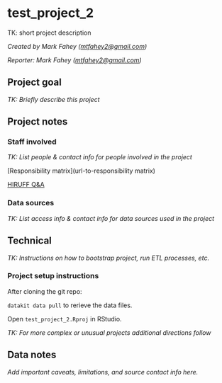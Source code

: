 # test_project_2

TK: short project description

*Created by Mark Fahey (<mtfahey2@gmail.com>)*

*Reporter: Mark Fahey (<mtfahey2@gmail.com>)*

## Project goal

*TK: Briefly describe this project*

## Project notes

### Staff involved

*TK: List people & contact info for people involved in the project*

[Responsibility matrix](url-to-responsibility matrix)

[HIRUFF Q&A](url-to-hiruff)

### Data sources

*TK: List access info & contact info for data sources used in the project*

## Technical

*TK: Instructions on how to bootstrap project, run ETL processes, etc.*

### Project setup instructions

After cloning the git repo:

`datakit data pull` to rerieve the data files.

Open `test_project_2.Rproj` in RStudio.

*TK: For more complex or unusual projects additional directions follow*

## Data notes

*Add important caveats, limitations, and source contact info here.*
